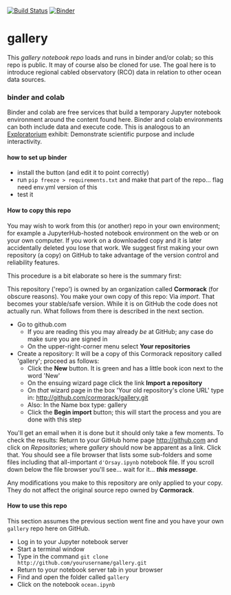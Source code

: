 [![Build Status](https://travis-ci.org/cormorack/gallery.svg?branch=master)](https://travis-ci.org/cormorack/gallery)
[![Binder](http://binder.pangeo.io/badge.svg)](http://binder.pangeo.io/v2/gh/cormorack/gallery/master)

# gallery

This *gallery notebook repo* loads and runs in binder and/or colab; so this repo is public.  It may of course also 
be cloned for use. The goal here is to introduce regional cabled observatory (RCO) data in relation to other ocean data sources.


### binder and colab

Binder and colab are free services that build a temporary Jupyter notebook environment around the content
found here. Binder and colab environments can both include data and execute code. 
This is analogous to an [Exploratorium](http://exploratorium.com) exhibit: Demonstrate scientific purpose and 
include interactivity. 


#### how to set up binder 

- install the button (and edit it to point correctly) 
- run `pip freeze > requirements.txt` and make that part of the repo... flag need env.yml version of this
- test it


#### How to copy this repo

You may wish to work from this (or another) repo in your own environment; for example a JupyterHub-hosted
notebook environment on the web or on your own computer. 
If you work on a downloaded copy and it is later accidentally deleted you lose that work. We suggest first making 
your own repository (a copy) on GitHub to take advantage of the version control and reliability features. 

This procedure is a bit elaborate so here is the summary first: 

This repository ('repo') is owned by an organization called **Cormorack** (for obscure reasons). 
You make your own copy of this repo: Via *import*. That becomes your stable/safe version. While it 
is on GitHub the code does not actually run. What follows from there is described in the next section.

- Go to github.com
  - If you are reading this you may already *be* at GitHub; any case do make sure you are signed in
  - On the upper-right-corner menu select **Your repositories**
- Create a repository: It will be a copy of this Cormorack repository called 'gallery'; proceed as follows:
  - Click the **New** button. It is green and has a little book icon next to the word 'New'
  - On the ensuing wizard page click the link **Import a repository**
  - On *that* wizard page in the box 'Your old repository's clone URL' type in: http://github.com/cormorack/gallery.git
  - Also:  In the Name box type: gallery
  - Click the **Begin import** button; this will start the process and you are done with this step 


You'll get an email when it is done but it should only take a few moments. To check the results: 
Return to your GitHub home page http://github.com and click on *Repositories*; where *gallery* should 
now be apparent as a link. Click that. You should see a file browser that lists some sub-folders and some 
files including that all-important `d'Orsay.ipynb` notebook file. If you scroll down below the file browser
you'll see... wait for it... ***this message***.


Any modifications you make to this repository are only applied to your copy. They do not affect the original
source repo owned by **Cormorack**. 


#### How to use this repo


This section assumes the previous section went fine and you have your own `gallery` repo here on GitHub.


- Log in to your Jupyter notebook server
- Start a terminal window
- Type in the command `git clone http://github.com/yourusername/gallery.git`
- Return to your notebook server tab in your browser
- Find and open the folder called `gallery`
- Click on the notebook `ocean.ipynb`
